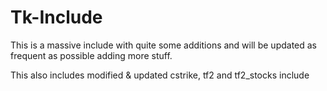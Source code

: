 # Tk-Include
This is a massive include with quite some additions and will be updated as frequent as possible adding more stuff.

This also includes modified & updated cstrike, tf2 and tf2_stocks include
